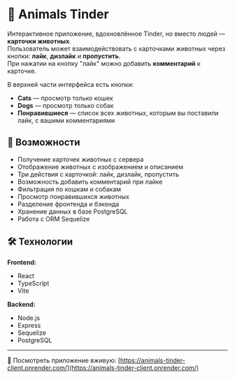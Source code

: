 # 🐾 Animals Tinder

Интерактивное приложение, вдохновлённое Tinder, но вместо людей — **карточки животных**.  
Пользователь может взаимодействовать с карточками животных через кнопки: **лайк**, **дизлайк** и **пропустить**.  
При нажатии на кнопку "лайк" можно добавить **комментарий** к карточке.

В верхней части интерфейса есть кнопки:
- **Cats** — просмотр только кошек
- **Dogs** — просмотр только собак
- **Понравившиеся** — список всех животных, которым вы поставили лайк, с вашими комментариями

## 🚀 Возможности

- Получение карточек животных с сервера
- Отображение животных с изображением и описанием
- Три действия с карточкой: лайк, дизлайк, пропустить
- Возможность добавить комментарий при лайке
- Фильтрация по кошкам и собакам
- Просмотр понравившихся животных
- Разделение фронтенда и бэкенда
- Хранение данных в базе PostgreSQL
- Работа с ORM Sequelize

## 🛠️ Технологии

**Frontend:**
- React
- TypeScript
- Vite

**Backend:**
- Node.js
- Express
- Sequelize
- PostgreSQL

---
🔗 Посмотреть приложение вживую: [https://animals-tinder-client.onrender.com/](https://animals-tinder-client.onrender.com/)
